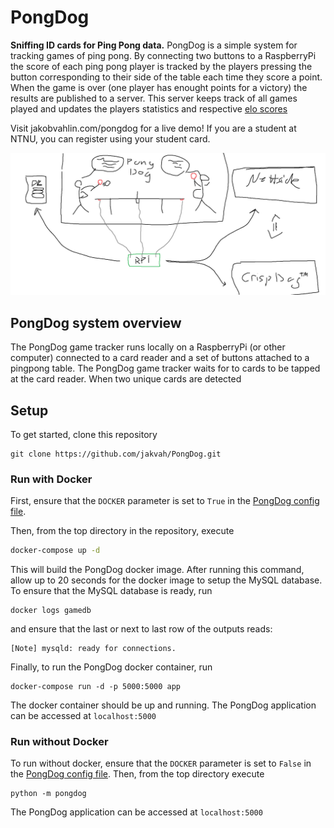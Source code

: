 # PongDog

**Sniffing ID cards for Ping Pong data.** PongDog is a simple system for tracking games of ping pong. By connecting two buttons to a RaspberryPi the score of each ping pong player is tracked by the players pressing the button corresponding to their side of the table each time they score a point. When the game is over (one player has enought points for a victory) the results are published to a server. This server keeps track of all games played and updates the players statistics and respective [elo scores](https://en.wikipedia.org/wiki/Elo_rating_system)

Visit jakobvahlin.com/pongdog for a live demo! If you are a student at NTNU, you can register using your student card.

![img](/imgs/pongdog.png)

## PongDog system overview


The PongDog game tracker runs locally on a RaspberryPi (or other computer) connected to a card reader and a set of buttons attached to a pingpong table. The PongDog game tracker waits for to cards to be tapped at the card reader. When two unique cards are detected 

## Setup

To get started, clone this repository

```
git clone https://github.com/jakvah/PongDog.git
```

### Run with Docker

First, ensure that the ``DOCKER`` parameter is set to ```True``` in the [PongDog config file](/pongdog/config/pongdog_config.py).

Then, from the top directory in the repository, execute 

```bash
docker-compose up -d
```
This will build the PongDog docker image. After running this command, allow up to 20 seconds for the docker image to setup the MySQL database. To ensure that the MySQL database is ready, run 

```
docker logs gamedb
```

and ensure that the last or next to last row of the outputs reads:

```
[Note] mysqld: ready for connections.
```

Finally, to run the PongDog docker container, run

```
docker-compose run -d -p 5000:5000 app
```

The docker container should be up and running. The PongDog application can be accessed at ``localhost:5000``

### Run without Docker
To run without docker, ensure that the ``DOCKER`` parameter is set to ```False``` in the [PongDog config file](/pongdog/config/pongdog_config.py). Then, from the top directory execute

```
python -m pongdog
```
The PongDog application can be accessed at ``localhost:5000``
